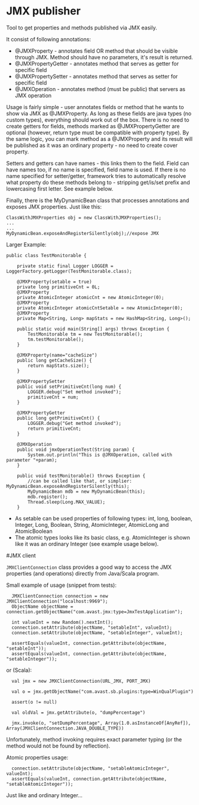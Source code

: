 JMX publisher
=============

Tool to get properties and methods published via JMX easily.

It consist of following annotations:

  * @JMXProperty - annotates field OR method that should be visible through JMX. Method should have no parameters, it's result is returned.
  * @JMXPropertyGetter - annotates method that serves as getter for specific field
  * @JMXPropertySetter - annotates method that serves as setter for specific field
  * @JMXOperation - annotates method (must be public) that servers as JMX operation

Usage is fairly simple - user annotates fields or method that he wants to show via JMX as @JMXProperty. As long as these fields are java types (no custom types), everything should work out of the box.
There is no need to create getters for fields, methods marked as @JMXPropertyGetter are optional (however, return type must be compatible with property type).
By the same logic, you can mark method as a @JMXProperty and its result will be published as it was an ordinary property - no need to create cover property.

Setters and getters can have names - this links them to the field. Field can have names too, if no name is specified, field name is used.
If there is no name specified for setter/getter, framework tries to automatically resolve what property do these methods belong to - stripping get/is/set prefix and lowercasing first letter. See example below.

Finally, there is the MyDynamicBean class that processes annotations and exposes JMX properties.
Just like this:

    ClassWithJMXProperties obj = new ClassWithJMXProperties();
    ...
    ...
    MyDynamicBean.exposeAndRegisterSilently(obj);//expose JMX


Larger Example:

    public class TestMonitorable {

        private static final Logger LOGGER = LoggerFactory.getLogger(TestMonitorable.class);

        @JMXProperty(setable = true)
        private long primitiveCnt = 0L;
        @JMXProperty
        private AtomicInteger atomicCnt = new AtomicInteger(0);
        @JMXProperty
        private AtomicInteger atomicCntSetable = new AtomicInteger(0);
        @JMXProperty
        private Map<String, Long> mapStats = new HashMap<String, Long>();

        public static void main(String[] args) throws Exception {
            TestMonitorable tm = new TestMonitorable();
            tm.testMonitorable();
        }

        @JMXProperty(name="cacheSize")
        public long getCacheSize() {
            return mapStats.size();
        }

        @JMXPropertySetter
        public void setPrimitiveCnt(long num) {
            LOGGER.debug("Set method invoked");
            primitiveCnt = num;
        }

        @JMXPropertyGetter
        public long getPrimitiveCnt() {
            LOGGER.debug("Get method invoked");
            return primitiveCnt;
        }

        @JMXOperation
        public void jmxOperationTest(String param) {
            System.out.println("This is @JMXOperation, called with parameter "+param);
        }

        public void testMonitorable() throws Exception {
            //can be called like that, or simplier: MyDynamicBean.exposeAndRegisterSilently(this);
            MyDynamicBean mdb = new MyDynamicBean(this);
            mdb.register();
            Thread.sleep(Long.MAX_VALUE);
        }

* As setable can be used properties of following types: int, long, boolean, Integer, Long, Boolean, String, AtomicInteger, AtomicLong and AtomicBoolean
* The atomic types looks like its basic class, e.g. AtomicInteger is shown like it was an ordinary Integer (see example usage below).

#JMX client

`JMXClientConnection` class provides a good way to access the JMX properties (and operations) directly from Java/Scala program.

Small example of usage (snippet from tests):

      JMXClientConnection connection = new JMXClientConnection("localhost:9969");
      ObjectName objectName = connection.getObjectName("com.avast.jmx:type=JmxTestApplication");

      int valueInt = new Random().nextInt();
      connection.setAttribute(objectName, "setableInt", valueInt);
      connection.setAttribute(objectName, "setableInteger", valueInt);

      assertEquals(valueInt, connection.getAttribute(objectName, "setableInt"));
      assertEquals(valueInt, connection.getAttribute(objectName, "setableInteger"));
or (Scala):

      val jmx = new JMXClientConnection(URL_JMX, PORT_JMX)

      val o = jmx.getObjectName("com.avast.sb.plugins:type=WinQualPlugin")

      assert(o != null)

      val oldVal = jmx.getAttribute(o, "dumpPercentage")

      jmx.invoke(o, "setDumpPercentage", Array(1.0.asInstanceOf[AnyRef]), Array(JMXClientConnection.JAVA_DOUBLE_TYPE))
Unfortunately, method invoking requires exact parameter typing (or the method would not be found by reflection).

Atomic properties usage:

      connection.setAttribute(objectName, "setableAtomicInteger", valueInt);
      assertEquals(valueInt, connection.getAttribute(objectName, "setableAtomicInteger"));

Just like and ordinary Integer...

